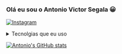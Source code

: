 
### Olá eu sou o Antonio Victor Segala 😀

[![Instagram](https://img.shields.io/badge/Instagram-E4405F?style=for-the-badge&logo=instagram&logoColor=white)](https://instagram.com/antoniov_segala)

<details>
<Summary> Tecnolgias que eu uso </summary>
![C#](https://img.shields.io/badge/C%23-239120?style=for-the-badge&logo=c-sharp&logoColor=white)
![Java](https://img.shields.io/badge/Java-ED8B00?style=for-the-badge&logo=openjdk&logoColor=white)
</details>



[![Antonio's GitHub stats](https://github-readme-stats.vercel.app/api?username=antoniovsegala&show_icons=true&theme=tokyonight)](https://github.com//github-readme-stats)
